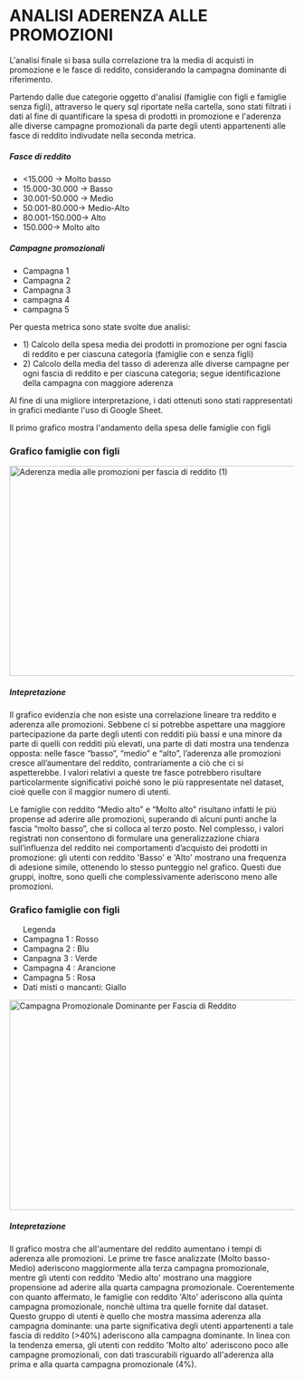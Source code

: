 <h1>ANALISI ADERENZA ALLE PROMOZIONI</h1>

<p>L'analisi finale si basa sulla correlazione tra la media di acquisti in promozione e le fasce di reddito,
considerando la campagna dominante di riferimento.</p>
<p> Partendo dalle due categorie oggetto d'analisi (famiglie con figli e famiglie senza figli), attraverso le query sql riportate nella cartella, sono stati filtrati i dati al fine di quantificare la spesa di prodotti in promozione e l'aderenza alle diverse campagne promozionali da parte degli utenti appartenenti alle fasce di reddito indivudate nella seconda metrica.</p>
<h5><b>Fasce di reddito</b></h5>
<ul>
<li><15.000 → Molto basso</li> 
<li> 15.000-30.000 → Basso</li>
<li> 30.001-50.000 → Medio</li>
<li>50.001-80.000→ Medio-Alto</li> 
<li> 80.001-150.000→ Alto</li>
<li> 150.000→ Molto alto</li>
  </ul>
<h5> <b>Campagne promozionali</b> </h5>
  <ul>
  <li>Campagna 1</li> 
  <li> Campagna 2</li>
  <li> Campagna 3</li>
  <li>campagna 4 </li>
  <li>campagna 5 </li> 
</ul>
Per questa metrica sono state svolte due analisi:
  <ul>
<li>1) Calcolo della spesa media dei prodotti in promozione per ogni fascia di reddito e per ciascuna categoria (famiglie con e senza figli)</li>
<li>2) Calcolo della media del tasso di aderenza alle diverse campagne per ogni fascia di reddito e per ciascuna categoria; segue identificazione della campagna con maggiore aderenza </li>
</ul>
<p>Al fine di una migliore interpretazione, i dati ottenuti sono stati rappresentati in grafici mediante l'uso di Google Sheet.</p>
<p>Il primo grafico mostra l'andamento della spesa delle famiglie con figli</p>
<h3>Grafico famiglie con figli</h3>
<img width="600" height="371" alt="Aderenza media alle promozioni per fascia di reddito (1)" src="https://github.com/user-attachments/assets/fd837aa0-94a7-49e8-8cca-857e4cfd4356" />
<h5> Intepretazione </h5>
<p> Il grafico evidenzia che non esiste una correlazione lineare tra reddito e aderenza alle promozioni. Sebbene ci si potrebbe aspettare una maggiore partecipazione da parte degli utenti con redditi più bassi e una minore da parte di quelli con redditi più elevati, una parte  di dati mostra una tendenza opposta: nelle fasce “basso”, “medio” e “alto”, l’aderenza alle promozioni cresce all’aumentare del reddito, contrariamente a ciò che ci si aspetterebbe. I valori relativi a queste tre fasce potrebbero risultare particolarmente significativi poiché sono le più rappresentate nel dataset, cioè quelle con il maggior numero di utenti.</p>
<p>
Le famiglie con reddito “Medio alto” e “Molto alto” risultano infatti le più propense ad aderire alle promozioni, superando di alcuni punti anche la fascia “molto basso”, che si colloca al terzo posto.
Nel complesso, i valori registrati non consentono di formulare una generalizzazione chiara sull’influenza del reddito nei comportamenti d’acquisto dei prodotti in promozione: gli utenti con reddito 'Basso' e 'Alto' mostrano una frequenza di adesione simile, ottenendo lo stesso punteggio nel grafico. Questi due gruppi, inoltre, sono quelli che complessivamente aderiscono meno alle promozioni.
</p>
<h3>Grafico famiglie con figli</h3>
  <ul>Legenda
  <li>Campagna 1 : Rosso </li>
  <li> Campagna 2 : Blu </li>
  <li> Canpagna 3 : Verde </li>
  <li> Campagna 4 : Arancione</li>
  <li> Campagna 5 : Rosa </li>
  <li> Dati misti o mancanti: Giallo </li>
  </ul>


<img width="600" height="371" alt="Campagna Promozionale Dominante per Fascia di Reddito " src="https://github.com/user-attachments/assets/bc65a429-d693-4fe7-8279-9ecc6e2c3c6f" />

<h5> Intepretazione </h5>
<p>Il grafico mostra che  all'aumentare del reddito aumentano i tempi di aderenza alle promozioni. Le prime tre fasce analizzate (Molto basso- Medio) aderiscono maggiormente alla terza campagna promozionale, mentre gli utenti con reddito 'Medio alto' mostrano una maggiore propensione ad aderire alla quarta campagna promozionale. Coerentemente con quanto affermato, le famiglie con reddito 'Alto' aderiscono alla quinta campagna promozionale, nonchè ultima tra quelle fornite dal dataset. Questo gruppo di utenti è quello che mostra massima aderenza alla campagna dominante: una parte significativa degli utenti  appartenenti a tale fascia di reddito (>40%) aderiscono alla campagna dominante.  In linea con la tendenza emersa, gli utenti con reddito 'Molto alto' aderiscono poco alle campagne promozionali, con dati trascurabili riguardo all'aderenza alla prima e alla quarta campagna promozionale (4%). </p>

